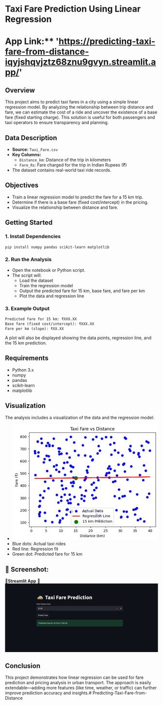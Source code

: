 # Taxi Fare Prediction Using Linear Regression

# App Link:** 'https://predicting-taxi-fare-from-distance-iqyjshqvjztz68znu9gvyn.streamlit.app/'

## Overview

This project aims to predict taxi fares in a city using a simple linear regression model. By analyzing the relationship between trip distance and fare, we can estimate the cost of a ride and uncover the existence of a base fare (fixed starting charge). This solution is useful for both passengers and taxi operators to ensure transparency and planning.

## Data Description

- **Source:** `Taxi_Fare.csv`
- **Key Columns:**
  - `Distance_km`: Distance of the trip in kilometers
  - `Fare_Rs`: Fare charged for the trip in Indian Rupees (₹)
- The dataset contains real-world taxi ride records.

## Objectives

- Train a linear regression model to predict the fare for a 15 km trip.
- Determine if there is a base fare (fixed cost/intercept) in the pricing.
- Visualize the relationship between distance and fare.

## Getting Started

### 1. Install Dependencies

```sh
pip install numpy pandas scikit-learn matplotlib
```

### 2. Run the Analysis

- Open the notebook or Python script.
- The script will:
  - Load the dataset
  - Train the regression model
  - Output the predicted fare for 15 km, base fare, and fare per km
  - Plot the data and regression line

### 3. Example Output

```
Predicted fare for 15 km: ₹XXX.XX
Base fare (fixed cost/intercept): ₹XXX.XX
Fare per km (slope): ₹XX.XX
```

A plot will also be displayed showing the data points, regression line, and the 15 km prediction.

## Requirements

- Python 3.x
- numpy
- pandas
- scikit-learn
- matplotlib

## Visualization

The analysis includes a visualization of the data and the regression model:

- ![Scatter plot of taxi fare and regression line](TaxifarevsDistance.png)
- Blue dots: Actual taxi rides
- Red line: Regression fit
- Green dot: Predicted fare for 15 km

## 📸 Screenshot:

**🔹Streamlit App**
🔹![alt text](Frontend.png)

## Conclusion

This project demonstrates how linear regression can be used for fare prediction and pricing analysis in urban transport. The approach is easily extendable—adding more features (like time, weather, or traffic) can further improve prediction accuracy and insights.# Predicting-Taxi-Fare-from-Distance